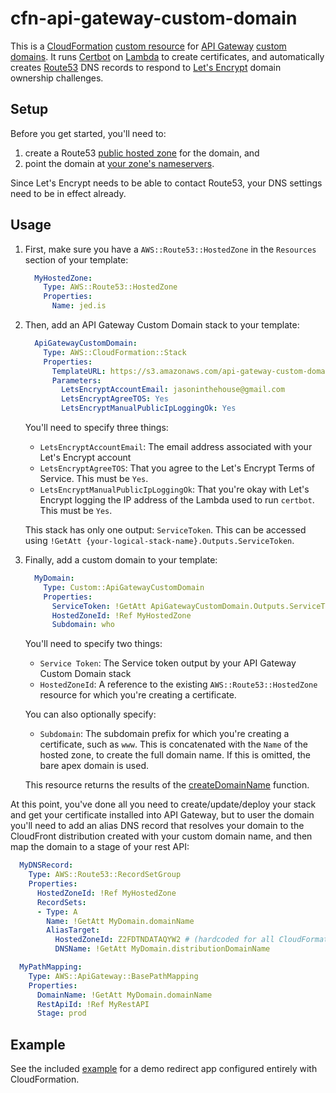 # cfn-api-gateway-custom-domain

This is a [CloudFormation][] [custom resource][] for [API Gateway][] [custom domains][]. It runs [Certbot][] on [Lambda][] to create certificates, and automatically creates [Route53][] DNS records to respond to [Let's Encrypt][] domain ownership challenges.

Setup
-----

Before you get started, you'll need to:

1. create a Route53 [public hosted zone][] for the domain, and
2. point the domain at [your zone's nameservers][].

Since Let's Encrypt needs to be able to contact Route53, your DNS settings need to be in effect already.

Usage
-----

1. First, make sure you have a `AWS::Route53::HostedZone` in the `Resources` section of your template:

    ```yaml
      MyHostedZone:
        Type: AWS::Route53::HostedZone
        Properties:
          Name: jed.is
    ```

2. Then, add an API Gateway Custom Domain stack to your template:

    ```yaml
      ApiGatewayCustomDomain:
        Type: AWS::CloudFormation::Stack
        Properties:
          TemplateURL: https://s3.amazonaws.com/api-gateway-custom-domain/stack.template
          Parameters:
            LetsEncryptAccountEmail: jasoninthehouse@gmail.com
            LetsEncryptAgreeTOS: Yes
            LetsEncryptManualPublicIpLoggingOk: Yes
    ```

    You'll need to specify three things:

    - `LetsEncryptAccountEmail`: The email address associated with your Let's Encrypt account
    - `LetsEncryptAgreeTOS`: That you agree to the Let's Encrypt Terms of Service. This must be `Yes`.
    - `LetsEncryptManualPublicIpLoggingOk`: That you're okay with Let's Encrypt logging the IP address of the Lambda used to run `certbot`. This must be `Yes`.

    This stack has only one output: `ServiceToken`. This can be accessed using `!GetAtt {your-logical-stack-name}.Outputs.ServiceToken`.

3. Finally, add a custom domain to your template:

    ```yaml
      MyDomain:
        Type: Custom::ApiGatewayCustomDomain
        Properties:
          ServiceToken: !GetAtt ApiGatewayCustomDomain.Outputs.ServiceToken
          HostedZoneId: !Ref MyHostedZone
          Subdomain: who
    ```

    You'll need to specify two things:

    - `Service Token`: The Service token output by your API Gateway Custom Domain stack
    - `HostedZoneId`: A reference to the existing `AWS::Route53::HostedZone` resource for which you're creating a certificate.

    You can also optionally specify:

    - `Subdomain`: The subdomain prefix for which you're creating a certificate, such as `www`. This is concatenated with the `Name` of the hosted zone, to create the full domain name. If this is omitted, the bare apex domain is used.

    This resource returns the results of the [createDomainName][] function.

At this point, you've done all you need to create/update/deploy your stack and get your certificate installed into API Gateway, but to user the domain you'll need to add an alias DNS record that resolves your domain to the CloudFront distribution created with your custom domain name, and then map the domain to a stage of your rest API:

```yaml
  MyDNSRecord:
    Type: AWS::Route53::RecordSetGroup
    Properties:
      HostedZoneId: !Ref MyHostedZone
      RecordSets:
      - Type: A
        Name: !GetAtt MyDomain.domainName
        AliasTarget:
          HostedZoneId: Z2FDTNDATAQYW2 # (hardcoded for all CloudFormation templates)
          DNSName: !GetAtt MyDomain.distributionDomainName

  MyPathMapping:
    Type: AWS::ApiGateway::BasePathMapping
    Properties:
      DomainName: !GetAtt MyDomain.domainName
      RestApiId: !Ref MyRestAPI
      Stage: prod
```

Example
-------

See the included [example][] for a demo redirect app configured entirely with CloudFormation.

[API Gateway]: https://aws.amazon.com/api-gateway
[Lambda]: https://aws.amazon.com/lambda
[custom domains]: http://docs.aws.amazon.com/apigateway/latest/developerguide/how-to-custom-domains.html
[CloudFormation]: https://aws.amazon.com/cloudformation
[custom resource]: http://docs.aws.amazon.com/AWSCloudFormation/latest/UserGuide/template-custom-resources.html
[Route53]: https://aws.amazon.com/route53
[Let's Encrypt]: https://letsencrypt.org
[Certbot]: https://certbot.eff.org
[certbot-route53.sh]: https://git.io/vylLx
[createDomainName]: http://docs.aws.amazon.com/AWSJavaScriptSDK/latest/AWS/APIGateway.html#createDomainName-property
[public hosted zone]: http://docs.aws.amazon.com/Route53/latest/DeveloperGuide/CreatingHostedZone.html
[your zone's nameservers]: http://docs.aws.amazon.com/Route53/latest/DeveloperGuide/GetInfoAboutHostedZone.html
[example]: https://github.com/jed/cfn-api-gateway-custom-domain/blob/master/example/stack.template
